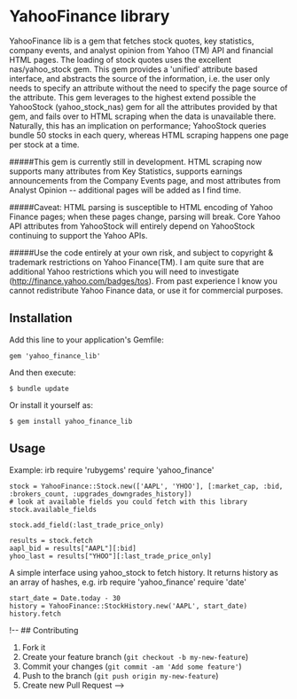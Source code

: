 # YahooFinance library

YahooFinance lib is a gem that fetches stock quotes, key statistics, company events, and analyst opinion from Yahoo (TM) API and financial HTML pages. The loading of stock quotes uses the excellent nas/yahoo_stock gem. This gem provides a 'unified' attribute based interface, and abstracts the source of the information, i.e. the user only needs to specify an attribute without the need to specify the page source of the attribute. This gem leverages to the highest extend possible the YahooStock (yahoo_stock_nas) gem for all the attributes provided by that gem, and fails over to HTML scraping when the data is unavailable there. Naturally, this has an implication on performance; YahooStock queries bundle 50 stocks in each query, whereas HTML scraping happens one page per stock at a time.

#####This gem is currently still in development. HTML scraping now supports many attributes from Key Statistics, supports earnings announcements from the Company Events page, and most attributes from Analyst Opinion -- additional pages will be added as I find time.

#####Caveat: HTML parsing is susceptible to HTML encoding of Yahoo Finance pages; when these pages change, parsing will break. Core Yahoo API attributes from YahooStock will entirely depend on YahooStock continuing to support the Yahoo APIs.

#####Use the code entirely at your own risk, and subject to copyright & trademark restrictions on Yahoo Finance(TM). I am quite sure that are additional Yahoo restrictions which you will need to investigate (http://finance.yahoo.com/badges/tos). From past experience I know you cannot redistribute Yahoo Finance data, or use it for commercial purposes.


## Installation

Add this line to your application's Gemfile:

    gem 'yahoo_finance_lib'

And then execute:

    $ bundle update

Or install it yourself as:

    $ gem install yahoo_finance_lib

## Usage

 

Example:
	irb
	require 'rubygems'
	require 'yahoo_finance'
	
	stock = YahooFinance::Stock.new(['AAPL', 'YHOO'], [:market_cap, :bid, :brokers_count, :upgrades_downgrades_history])
	# look at available fields you could fetch with this library
	stock.available_fields
	
	stock.add_field(:last_trade_price_only)

	results = stock.fetch
	aapl_bid = results["AAPL"][:bid]
	yhoo_last = results["YHOO"][:last_trade_price_only]

A simple interface using yahoo_stock to fetch history. It returns history as an array of hashes, e.g.
	irb
	require 'yahoo_finance'
	require 'date'
	
	start_date = Date.today - 30
	history = YahooFinance::StockHistory.new('AAPL', start_date)
	history.fetch
	
!-- ## Contributing

1. Fork it
2. Create your feature branch (`git checkout -b my-new-feature`)
3. Commit your changes (`git commit -am 'Add some feature'`)
4. Push to the branch (`git push origin my-new-feature`)
5. Create new Pull Request -->
